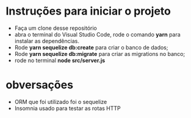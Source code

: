 # Instruções para iniciar o projeto
- Faça um clone desse repositório
- abra o terminal do Visual Studio Code, rode o comando **yarn** para instalar as dependências.
- Rode **yarn sequelize db:create** para criar o banco de dados;
- Rode **yarn sequelize db:migrate** para criar as migrations no banco;
- rode no terminal **node src/server.js** 

# obversações
- ORM que foi utilizado foi o sequelize
- Insomnia usado para testar as rotas HTTP
